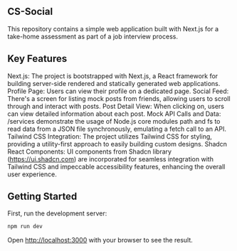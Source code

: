 ## CS-Social

This repository contains a simple web application built with Next.js for a take-home assessment as part of a job interview process.

## Key Features
Next.js: The project is bootstrapped with Next.js, a React framework for building server-side rendered and statically generated web applications.
Profile Page: Users can view their profile on a dedicated page.
Social Feed: There's a screen for listing mock posts from friends, allowing users to scroll through and interact with posts.
Post Detail View: When clicking on, users can view detailed information about each post.
Mock API Calls and Data: /services demonstrate the usage of Node.js core modules path and fs to read data from a JSON file synchronously, emulating a fetch call to an API.
Tailwind CSS Integration: The project utilizes Tailwind CSS for styling, providing a utility-first approach to easily building custom designs.
Shadcn React Components: UI components from Shadcn library (https://ui.shadcn.com) are incorporated for seamless integration with Tailwind CSS and impeccable accessibility features, enhancing the overall user experience.


## Getting Started

First, run the development server:

```bash
npm run dev
```

Open [http://localhost:3000](http://localhost:3000) with your browser to see the result.
